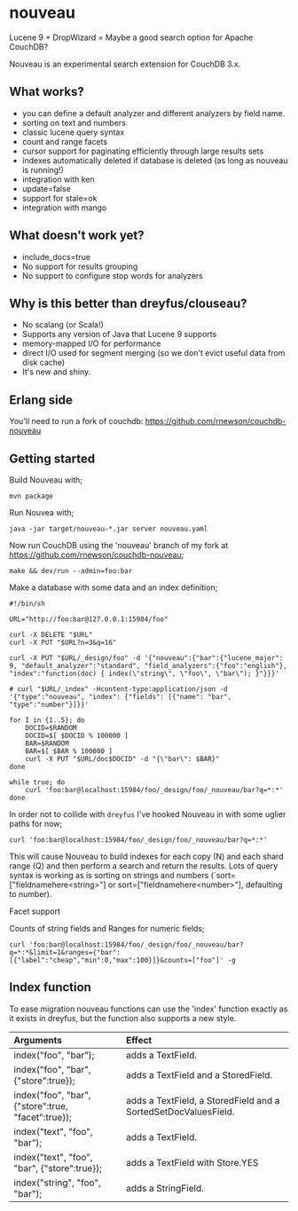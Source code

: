 # nouveau
Lucene 9 + DropWizard = Maybe a good search option for Apache CouchDB?

Nouveau is an experimental search extension for CouchDB 3.x.

## What works?

* you can define a default analyzer and different analyzers by field name.
* sorting on text and numbers
* classic lucene query syntax
* count and range facets
* cursor support for paginating efficiently through large results sets
* indexes automatically deleted if database is deleted (as long as nouveau is running!)
* integration with ken
* update=false
* support for stale=ok
* integration with mango

## What doesn't work yet?

* include_docs=true
* No support for results grouping
* No support to configure stop words for analyzers

## Why is this better than dreyfus/clouseau?

* No scalang (or Scala!)
* Supports any version of Java that Lucene 9 supports
* memory-mapped I/O for performance
* direct I/O used for segment merging (so we don't evict useful data from disk cache)
* It's new and shiny.

## Erlang side

You'll need to run a fork of couchdb: https://github.com/rnewson/couchdb-nouveau

## Getting started

Build Nouveau with;

`mvn package`

Run Nouvea with;

`java -jar target/nouveau-*.jar server nouveau.yaml`

Now run CouchDB using the 'nouveau' branch of my fork at https://github.com/rnewson/couchdb-nouveau;

`make && dev/run --admin=foo:bar`

Make a database with some data and an index definition;

```
#!/bin/sh

URL="http://foo:bar@127.0.0.1:15984/foo"

curl -X DELETE "$URL"
curl -X PUT "$URL?n=3&q=16"

curl -X PUT "$URL/_design/foo" -d '{"nouveau":{"bar":{"lucene_major": 9, "default_analyzer":"standard", "field_analyzers":{"foo":"english"}, "index":"function(doc) { index(\"string\", \"foo\", \"bar\"); }"}}}'

# curl "$URL/_index" -Hcontent-type:application/json -d '{"type":"nouveau", "index": {"fields": [{"name": "bar", "type":"number"}]}}'

for I in {1..5}; do
    DOCID=$RANDOM
    DOCID=$[ $DOCID % 100000 ]
    BAR=$RANDOM
    BAR=$[ $BAR % 100000 ]
    curl -X PUT "$URL/doc$DOCID" -d "{\"bar\": $BAR}"
done

while true; do
    curl 'foo:bar@localhost:15984/foo/_design/foo/_nouveau/bar?q=*:*'
done
```

In order not to collide with `dreyfus` I've hooked Nouveau in with some uglier paths for now;

`curl 'foo:bar@localhost:15984/foo/_design/foo/_nouveau/bar?q=*:*'`

This will cause Nouveau to build indexes for each copy (N) and each
shard range (Q) and then perform a search and return the results. Lots
of query syntax is working as is sorting on strings and numbers
(`sort=["fieldnamehere&lt;string&gt;"] or sort=["fieldnamehere&lt;number&gt;"],
defaulting to number).

Facet support

Counts of string fields and Ranges for numeric fields;

```
curl 'foo:bar@localhost:15984/foo/_design/foo/_nouveau/bar?q=*:*&limit=1&ranges={"bar":[{"label":"cheap","min":0,"max":100}]}&counts=["foo"]' -g
```

## Index function

To ease migration nouveau functions can use the 'index' function exactly as it exists in dreyfus, but the function also supports a new style.

| Arguments                                          | Effect
| :------------------------------------------------- | :-----
| index("foo", "bar");                               | adds a TextField.
| index("foo", "bar", {"store":true});               | adds a TextField and a StoredField.
| index("foo", "bar", {"store":true, "facet":true}); | adds a TextField, a StoredField and a SortedSetDocValuesField.
| index("text", "foo", "bar");                       | adds a TextField.
| index("text", "foo", "bar", {"store":true});       | adds a TextField with Store.YES
| index("string", "foo", "bar");                     | adds a StringField.

